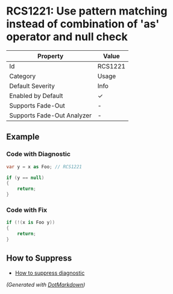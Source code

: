 # RCS1221: Use pattern matching instead of combination of 'as' operator and null check

| Property                    | Value    |
| --------------------------- | -------- |
| Id                          | RCS1221  |
| Category                    | Usage    |
| Default Severity            | Info     |
| Enabled by Default          | &#x2713; |
| Supports Fade\-Out          | \-       |
| Supports Fade\-Out Analyzer | \-       |

## Example

### Code with Diagnostic

```csharp
var y = x as Foo; // RCS1221

if (y == null)
{
    return;
}
```

### Code with Fix

```csharp
if (!(x is Foo y))
{
    return;
}
```

## How to Suppress

* [How to suppress diagnostic](../HowToConfigureAnalyzers#HowToSupressDiagnostic.md)

*\(Generated with [DotMarkdown](http://github.com/JosefPihrt/DotMarkdown)\)*